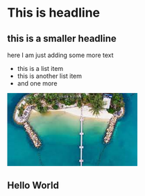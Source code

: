 # This is headline

## this is a smaller headline

here I am just adding some more text

* this is a list item
* this is another list item
* and one more

![](download.jpg)

## Hello World

